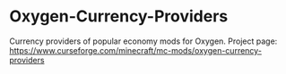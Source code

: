 # Oxygen-Currency-Providers
Currency providers of popular economy mods for Oxygen.
Project page: https://www.curseforge.com/minecraft/mc-mods/oxygen-currency-providers
